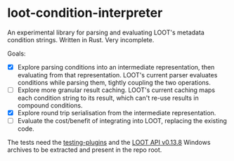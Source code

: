 loot-condition-interpreter
==========================

An experimental library for parsing and evaluating LOOT's metadata condition
strings. Written in Rust. Very incomplete.

Goals:

- [x] Explore parsing conditions into an intermediate representation, then
  evaluating from that representation. LOOT's current parser evaluates
  conditions while parsing them, tightly coupling the two operations.
- [ ] Explore more granular result caching. LOOT's current caching maps each
  condition string to its result, which can't re-use results in compound
  conditions.
- [x] Explore round trip serialisation from the intermediate representation.
- [ ] Evaluate the cost/benefit of integrating into LOOT, replacing the existing
  code.

The tests need the [testing-plugins](https://github.com/WrinklyNinja/testing-plugins)
and the [LOOT API v0.13.8](https://github.com/loot/loot-api/releases/tag/0.13.8)
Windows archives to be extracted and present in the repo root.
